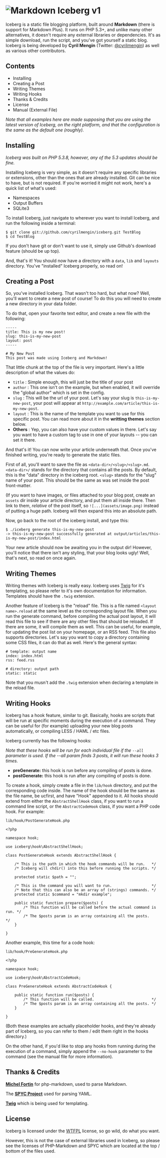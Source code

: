 # ![Markdown](https://github.com/dcurtis/markdown-mark/raw/master/png/39x24-solid.png) Iceberg v1

Iceberg is a static file blogging platform, built around **Markdown** (there is support for Markdown Plus). It runs on PHP 5.3+, and unlike many other alternatives, it doesn't require any external libraries or dependencies. It's as simple download, run the script, and you've got yourself a static blog.
Iceberg is being developed by **Cyril Mengin** (Twitter: [@cyrilmengin](http://twitter.com/cyrilmengin)) as well as various other contributors.

Contents
--------

+ Installing
+ Creating a Post
+ Writing Themes
+ Writing Hooks
+ Thanks & Credits
+ License
+ Manual (External File)

*Note that all examples here are made supposing that you are using the latest version of Iceberg, on the right platform, and that the configuration is the same as the default one (roughly).*

Installing
----------

*Iceberg was built on PHP 5.3.8, however, any of the 5.3 updates should be fine.*

Installing Iceberg is very simple, as it doesn't require any specific libraries or extensions, other than the ones that are already installed. Git can be nice to have, but is not required. If you're worried it might not work, here's a quick list of what's used:

+ Namespaces
+ Output Buffers
+ SQLite3

To install Iceberg, just navigate to wherever you want to install Iceberg, and run the following inside a terminal:

    $ git clone git://github.com/cyrilmengin/iceberg.git TestBlog
    $ cd TestBlog

If you don't have git or don't want to use it, simply use Github's download feature (should be up top).

And, that's it! You should now have a directory with a ``data``, ``lib`` and ``layouts`` directory. You've "installed" Iceberg properly, so read on!

Creating a Post
---------------

So, you've installed Iceberg. That wasn't too hard, but what now? Well, you'll want to create a new post of course!
To do this you will need to create a new directory in your data folder.

To do that, open your favorite text editor, and create a new file with the following:

    -----
    title: This is my new post!
	slug: this-is-my-new-post
    layout: post
    -----
    
    # My New Post
    This post was made using Iceberg and Markdown!

That little chunk at the top of the file is very important. Here's a little description of what the values do:

+ ``title`` : Simple enough, this will just be the title of your post
+ ``author`` : This one isn't on the example, but when enabled, it will override the "global author" which is set in the config.
+ ``slug`` : This will be the url of your post. Let's say your slug is ``this-is-my-new-post``, your post will appear at ``http://example.com/article/this-is-my-new-post``.
+ ``layout`` : This is the name of the template you want to use for this specific post. You can read more about it in the **writting themes** section below.
+ **Others** : Yep, you can also have your custom values in there. Let's say you want to have a custom tag to use in one of your layouts -- you can set it there.

And that's it! You can now write your article underneath that. Once you've finished writing, you're ready to generate the static files. 

First of all, you'll want to save the file as ``<data-dir>/<slug>/<slug>.md``. 
``<data-dir>/`` stands for the directory that contains all the posts. By default, this is the "data" directory in the iceberg root.
``<slug>`` stands for the "slug" name of your post. This should be the same as was set inside the post front-matter.

(If you want to have images, or files attached to your blog post, create an ``assets`` dir inside your article directory, and put them all inside there. Then link to them, *relative* of the post itself, so ``![...](assets/image.png)`` instead of putting a huge path. Iceberg will then expand this into an absolute path.

Now, go back to the root of the iceberg install, and type this:

    $ ./iceberg generate this-is-my-new-post
    -> this-is-my-new-post successfully generated at output/articles/this-is-my-new-post/index.html

Your new article should now be awaiting you in the output dir! However, you'll notice that there isn't any styling, that your blog looks ugly! Well, that's next, so read on once again.

Writing Themes
--------------

Writing themes with Iceberg is really easy. Iceberg uses [Twig](http://twig.sensiolabs.org/) for it's templating, so please refer to it's own documentation for information. Templates should have the ``.twig`` extension.

Another feature of Iceberg is the "reload" file. This is a file named ``<layout name>.reload`` at the same level as the corresponding layout file. When you run the generate command, before compiling the actual post layout, it will read this file to see if there are any other files that should be reloaded.
If there are some, it will compile them as well. This can be useful, for example, for updating the post list on your homepage, or an RSS feed.
This file also supports directories. Let's say you want to copy a directory containing some CSS files, it can do that as well. Here's the general syntax:

	# template: output name
	index: index.html
	rss: feed.rss

	# directory: output path
	static: static

Note that you musn't add the ``.twig`` extension when declaring a template in the reload file.

Writing Hooks
-------------

Iceberg has a hook feature, similar to git. Basically, hooks are scripts that will be run at specific moments during the execution of a command.
They can be useful for (for example) uploading your new blog posts automatically, or compiling LESS / HAML / etc files.

Iceberg currently has the following hooks:

*Note that these hooks will be run for each individual file if the ``--all`` parameter is used. If the --all param finds 3 posts, it will run these hooks 3 times.*

+ **preGenerate:** this hook is run before any compiling of posts is done.
+ **postGenerate:** this hook is run after any compiling of posts is done. 

To create a hook, simply create a file in the ``lib/hook`` directory, and put the corresponding code inside. The name of the hook should be the same as the file name, be ucfirst, and have "Hook" appended to it.
All hooks should extend from either the ``AbstractShellHook`` class, if you want to run a command line script, or the ``AbstractCodeHook`` class, if you want a PHP code hook. For example:
	
	lib/hook/PostGenerateHook.php
	
	<?php
	
	namespace hook;
	
	use iceberg\hook\AbstractShellHook;
	
	class PostGenerateHook extends AbstractShellHook {
	
		/* This is the path in which the hook commands will be run.   */
		/* Iceberg will chdir() into this before running the scripts. */
	
		protected static $path = "";
		
		/* This is the command you will want to run.                  */
		/* Note that this can also be an array of (strings) commands. */
		protected static $command = "mkdir example";
		
		public static function prepare($posts) {
			/* This function will be called before the actual command is run. */
			/* The $posts param is an array containing all the posts.         */
		}
	
	}

Another example, this time for a code hook:

	lib/hook/PreGenerateHook.php
	
	<?php
	
	namespace hook;
	
	use iceberg\hook\AbstractCodeHook;
	
	class PreGenerateHook extends AbstractCodeHook {
	
		public static function run($posts) {
			/* This function will be called.                          */
			/* The $posts param is an array containing all the posts. */
		}
	
	}

(Both these examples are actually placeholder hooks, and they're already part of Iceberg, so you can refer to them / edit them right in the hooks directory.)

On the other hand, if you'd like to stop any hooks from running during the execution of a command, simply append the ``--no-hook`` parameter to the command (see the manual file for more information).

Thanks & Credits
----------------

**[Michel Fortin](https://github.com/michelf)** for php-markdown, used to  parse Markdown.

The **[SPYC Project](http://code.google.com/p/spyc/)** used for parsing YAML.

**[Twig](http://twig.sensiolabs.org/)** which is being used for templating.

License
-------

Iceberg is licensed under the [WTFPL](http://sam.zoy.org/wtfpl/COPYING) license, so go wild, do what you want.

However, this is not the case of external libraries used in Iceberg, so please see the licenses of PHP-Markdown and SPYC which are located at the top / bottom of the files used.